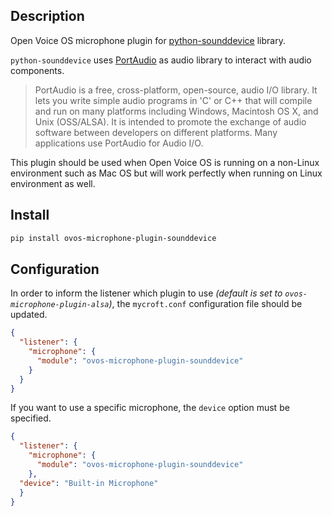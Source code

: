 ## Description

Open Voice OS microphone plugin for [python-sounddevice](https://github.com/spatialaudio/python-sounddevice/) library.

`python-sounddevice` uses [PortAudio](http://www.portaudio.com/) as audio library to interact with audio components.

> PortAudio is a free, cross-platform, open-source, audio I/O library.  It lets you write simple audio programs in 'C' or C++ that will compile and run on many platforms including Windows, Macintosh OS X, and Unix (OSS/ALSA). It is intended to promote the exchange of audio software between developers on different platforms. Many applications use PortAudio for Audio I/O.

This plugin should be used when Open Voice OS is running on a non-Linux environment such as Mac OS but will work perfectly when running on Linux environment as well.

## Install

```bash
pip install ovos-microphone-plugin-sounddevice
```

## Configuration

In order to inform the listener which plugin to use *(default is set to `ovos-microphone-plugin-alsa`)*, the `mycroft.conf` configuration file should be updated.

```json
{
  "listener": {
    "microphone": {
      "module": "ovos-microphone-plugin-sounddevice"
    }
  }
}
```

If you want to use a specific microphone, the `device` option must be specified.

```json
{
  "listener": {
    "microphone": {
      "module": "ovos-microphone-plugin-sounddevice"
    },
  "device": "Built-in Microphone"
  }
}
```